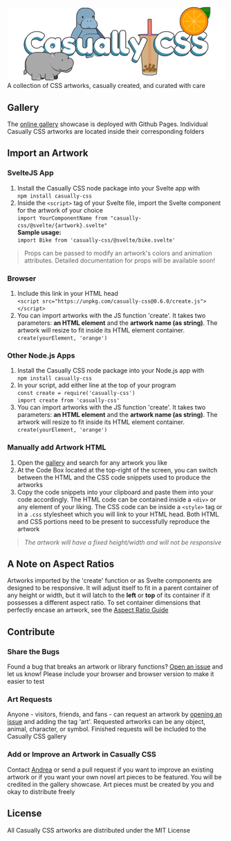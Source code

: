 ![Casually CSS Banner](/@siteres/casually-banner.png)
A collection of CSS artworks, casually created, and curated with care  

## Gallery
The [online gallery](https://andreaabellera.github.io/Casually-CSS/) showcase is deployed with Github Pages. Individual Casually CSS artworks are located inside their corresponding folders

## Import an Artwork
### SvelteJS App
1. Install the Casually CSS node package into your Svelte app with  
`npm install casually-css` 
2. Inside the `<script>` tag of your Svelte file, import the Svelte component for the artwork of your choice  
`import YourComponentName from "casually-css/@svelte/{artwork}.svelte"`  
**Sample usage:**  
`import Bike from 'casually-css/@svelte/bike.svelte'`

> Props can be passed to modify an artwork's colors and animation attributes. Detailed documentation for props will be available soon! 

### Browser
1. Include this link in your HTML head  
`<script src="https://unpkg.com/casually-css@0.6.0/create.js"></script>`  
2. You can import artworks with the JS function 'create'. It takes two parameters: **an HTML element** and the **artwork name (as string)**. The artwork will resize to fit inside its HTML element container.  
`create(yourElement, 'orange')`  

### Other Node.js Apps
1. Install the Casually CSS node package into your Node.js app with  
`npm install casually-css`  
2. In your script, add either line at the top of your program  
`const create = require('casually-css')`  
`import create from 'casually-css'`  
3. You can import artworks with the JS function 'create'. It takes two parameters: **an HTML element** and the **artwork name (as string)**. The artwork will resize to fit inside its HTML element container.  
`create(yourElement, 'orange')`  

### Manually add Artwork HTML 
1. Open the [gallery](https://andreaabellera.github.io/Casually-CSS/) and search for any artwork you like
2. At the Code Box located at the top-right of the screen, you can switch between the HTML and the CSS code snippets used to produce the artworks
3. Copy the code snippets into your clipboard and paste them into your code accordingly. The HTML code can be contained inside a `<div>` or any element of your liking. The CSS code can be inside a `<style>` tag or in a `.css` stylesheet which you will link to your HTML head. Both HTML and CSS portions need to be present to successfully reproduce the artwork

> *The artwork will have a fixed height/width and will not be responsive*

## A Note on Aspect Ratios
Artworks imported by the 'create' function or as Svelte components are designed to be responsive. It will adjust itself to fit in a parent container of any height or width, but it will latch to the **left** or **top** of its container if it possesses a different aspect ratio. To set container dimensions that perfectly encase an artwork, see the [Aspect Ratio Guide](https://github.com/andreaabellera/Casually-CSS/blob/main/%40siteres/aspect-ratio-guide.md)

## Contribute
### Share the Bugs
Found a bug that breaks an artwork or library functions? [Open an issue](https://github.com/andreaabellera/Casually-CSS/issues/) and let us know! Please include your browser and browser version to make it easier to test 

### Art Requests
Anyone - visitors, friends, and fans - can request an artwork by [opening an issue](https://github.com/andreaabellera/Casually-CSS/issues/) and adding the tag 'art'. Requested artworks can be any object, animal, character, or symbol. Finished requests will be included to the Casually CSS gallery

### Add or Improve an Artwork in Casually CSS
Contact [Andrea](https://github.com/andreaabellera) or send a pull request if you want to improve an existing artwork or if you want your own novel art pieces to be featured. You will be credited in the gallery showcase. Art pieces must be created by you and okay to distribute freely

## License
All Casually CSS artworks are distributed under the MIT License